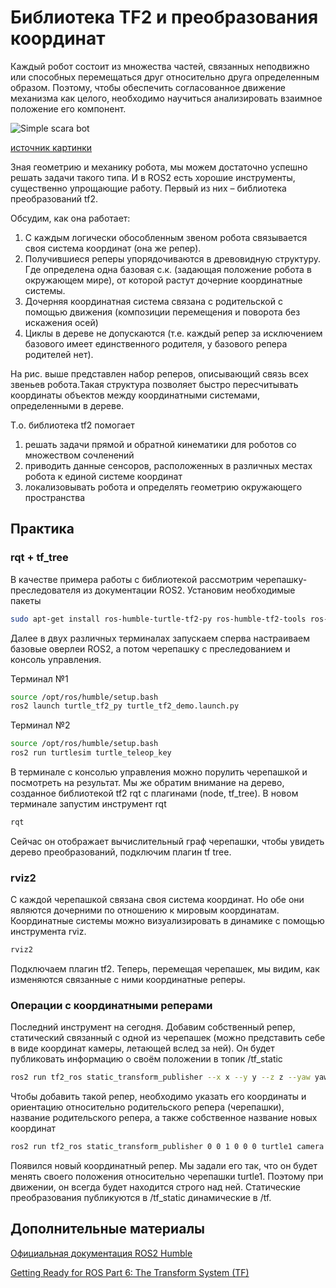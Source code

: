 # Библиотека TF2 и преобразования координат

Каждый робот состоит из множества частей, связанных неподвижно или способных перемещаться друг относительно друга определенным образом. Поэтому, чтобы обеспечить согласованное движение механизма как целого, необходимо научиться анализировать взаимное положение его компонент. 

![Simple scara bot](images/scara_bot.png)

[источник картинки](https://www.machinedesign.com/robotics/what-s-difference-between-industrial-robots)

Зная геометрию и механику робота, мы можем достаточно успешно решать задачи такого типа. И в ROS2 есть хорошие инструменты, существенно упрощающие работу.  Первый из них – библиотека преобразований tf2.

Обсудим, как она работает: 
1. С каждым логически обособленным звеном робота связывается своя система координат (она же репер).
2. Получившиеся реперы упорядочиваются в древовидную структуру.  Где определена одна базовая с.к. (задающая положение робота в окружающем мире), от которой растут дочерние координатные системы. 
3. Дочерняя координатная система связана с родительской с помощью движения (композиции  перемещения и поворота без искажения осей)
4. Циклы в дереве не допускаются (т.е. каждый репер за исключением базового имеет единственного родителя, у базового репера родителей нет).

На рис. выше представлен набор реперов, описывающий связь всех звеньев робота.Такая структура позволяет быстро пересчитывать координаты объектов между координатными системами, определенными в дереве.

Т.о. библиотека tf2 помогает
1. решать задачи прямой и обратной кинематики для роботов со множеством сочленений
2. приводить данные сенсоров, расположенных в различных местах робота к единой системе координат
3. локализовывать робота и определять геометрию окружающего пространства 


## Практика

### rqt + tf_tree

В качестве примера работы с библиотекой рассмотрим черепашку-преследователя из документации ROS2. Установим необходимые пакеты

```bash
sudo apt-get install ros-humble-turtle-tf2-py ros-humble-tf2-tools ros-humble-tf-transformations ros-humble-rqt-tf-tree
```

Далее в двух различных терминалах запускаем сперва настраиваем базовые оверлеи ROS2, а потом  черепашку с преследованием и консоль управления.

Терминал №1
```bash
source /opt/ros/humble/setup.bash
ros2 launch turtle_tf2_py turtle_tf2_demo.launch.py
```

Терминал №2
```bash
source /opt/ros/humble/setup.bash
ros2 run turtlesim turtle_teleop_key
```

В терминале с консолью управления можно порулить черепашкой и посмотреть на результат. Мы же обратим внимание на дерево, созданное библиотекой tf2
rqt с плагинами (node, tf_tree). В новом терминале запустим инструмент rqt
```bash
rqt
```
Сейчас он отображает вычислительный граф черепашки, чтобы увидеть дерево преобразований, подключим плагин tf tree. 

### rviz2

С каждой черепашкой связана своя система координат. Но обе они являются дочерними по отношению к мировым координатам. Координатные системы можно визуализировать в динамике с помощью инструмента rviz. 

```bash
rviz2
```
Подключаем плагин tf2. Теперь, перемещая черепашек, мы видим, как изменяются связанные с ними координатные реперы.


### Операции с координатными реперами

Последний инструмент на сегодня. Добавим собственный репер, статический связанный с одной из черепашек (можно представить себе в виде координат камеры, летающей вслед за ней). Он будет публиковать информацию о своём положении в топик /tf_static

```bash
ros2 run tf2_ros static_transform_publisher --x x --y y --z z --yaw yaw --pitch pitch --roll roll --frame-id frame_id --child-frame-id child_frame_id
```

Чтобы добавить такой репер, необходимо указать его координаты и ориентацию относительно родительского репера (черепашки), название родительского репера, а также собственное название новых координат

```bash
ros2 run tf2_ros static_transform_publisher 0 0 1 0 0 0 turtle1 camera
```

Появился новый координатный репер. Мы задали его так, что он будет менять своего положения относительно черепашки turtle1. Поэтому при движении, он всегда будет находится строго над ней. Cтатические преобразования публикуются в /tf_static динамические в /tf. 



## Дополнительные материалы

[Официальная документация ROS2 Humble](https://docs.ros.org/en/humble/Tutorials/Intermediate/Tf2/Introduction-To-Tf2.html)

[Getting Ready for ROS Part 6: The Transform System (TF)](https://articulatedrobotics.xyz/ready-for-ros-6-tf/)

